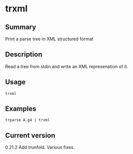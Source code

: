 # trxml

## Summary

Print a parse tree in XML structured format

## Description

Read a tree from stdin and write an XML represenation of it.

## Usage

    trxml

## Examples

    trparse A.g4 | trxml

## Current version

0.21.2 Add trunfold. Various fixes.
